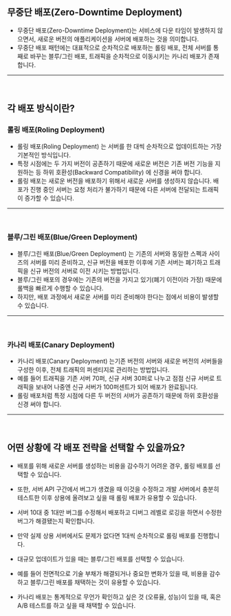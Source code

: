 ## 무중단 배포(Zero-Downtime Deployment)
- 무중단 배포(Zero-Downtime Deployment)는 서비스에 다운 타임이 발생하지 않으면서, 새로운 버전의 애플리케이션을 서버에 배포하는 것을 의미합니다.
- 무중단 배포 패턴에는 대표적으로 순차적으로 배포하는 롤링 배포, 전체 서버를 통째로 바꾸는 블루/그린 배포, 트래픽을 순차적으로 이동시키는 카나리 배포가 존재합니다.

---

<br>

## 각 배포 방식이란? 
### 롤링 배포(Roling Deployment) 
- 롤링 배포(Roling Deployment) 는 서버를 한 대씩 순차적으로 업데이트하는 가장 기본적인 방식입니다.
- 특정 시점에는 두 가지 버전이 공존하기 때문에 새로운 버전은 기존 버전 기능을 지원하는 등 하위 호환성(Backward Compatibility) 에 신경을 써야 합니다.
- 롤링 배포는 새로운 버전을 배포하기 위해서 새로운 서버를 생성하지 않습니다. 배포가 진행 중인 서버는 요청 처리가 불가하기 때문에 다른 서버에 전달되는 트래픽이 증가할 수 있습니다.


---

<br>

### 블루/그린 배포(Blue/Green Deployment) 
- 블루/그린 배포(Blue/Green Deployment) 는 기존의 서버와 동일한 스펙과 사이즈의 서버를 미리 준비하고, 신규 버전을 배포한 이후에 기존 서버는 폐기하고 트래픽을 신규 버전의 서버로 이전 시키는 방법입니다.
- 블루/그린 배포의 경우에는 기존의 버전을 가지고 있기(폐기 이전이라 가정) 때문에 롤백을 빠르게 수행할 수 있습니다.
- 하지만, 배포 과정에서 새로운 서버를 미리 준비해야 한다는 점에서 비용이 발생할 수 있습니다.

---

<br>

### 카나리 배포(Canary Deployment) 
- 카나리 배포(Canary Deployment) 는기존 버전의 서버와 새로운 버전의 서버들을 구성한 이후, 전체 트래픽의 퍼센티지로 관리하는 방법입니다.
- 예를 들어 트래픽을 기존 서버 70퍼, 신규 서버 30퍼로 나누고 점점 신규 서버로 트래픽을 보내어 나중엔 신규 서버가 100퍼센트가 되어 배포가 완료됩니다.
- 롤링 배포처럼 특정 시점에 다른 두 버전의 서버가 공존하기 때문에 하위 호환성을 신경 써야 합니다.

---

<br>


## 어떤 상황에 각 배포 전략을 선택할 수 있을까요? 
- 배포를 위해 새로운 서버를 생성하는 비용을 감수하기 어려운 경우, 롤링 배포를 선택할 수 있습니다.
- 또한, 서버 API 구간에서 버그가 생겼을 때 이것을 수정하고 개발 서버에서 충분히 테스트한 이후 상용에 올려보고 싶을 때 롤링 배포가 유용할 수 있습니다.
- 서버 10대 중 1대만 버그를 수정해서 배포하고 디버그 레벨로 로깅을 하면서 수정한 버그가 해결됐는지 확인합니다.
- 만약 실제 상용 서버에서도 문제가 없다면 1대씩 순차적으로 롤링 배포를 진행합니다.


- 대규모 업데이트가 있을 때는 블루/그린 배포를 선택할 수 있습니다.
- 예를 들어 전면적으로 기술 부채가 해결되거나 중요한 변화가 있을 때, 비용을 감수하고 블루/그린 배포를 채택하는 것이 유용할 수 있습니다.
- 카나리 배포는 통계적으로 무언가 확인하고 싶은 것 (오류율, 성능)이 있을 때, 혹은 A/B 테스트를 하고 싶을 때 채택할 수 있습니다.


